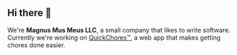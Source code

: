## Hi there 👋

We're **Magnus Mus Meus LLC**, a small company that likes to write software. Currently we're working on [QuickChores&trade;](https://quickchores.net?utm_source=github&utm_medium=org_readme), a web app that makes getting chores done easier.
